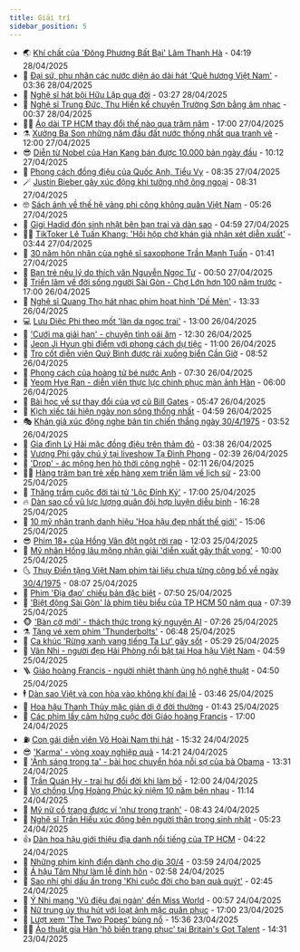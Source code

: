 ```yaml
---
title: Giải trí
sidebar_position: 5
---
```


<!-- vnexpress-giai-tri:START -->
- 🌏 [Khí chất của &#39;Đông Phương Bất Bại&#39; Lâm Thanh Hà](https://vnexpress.net/khi-chat-cua-dong-phuong-bat-bai-lam-thanh-ha-4879480.html) - 04:19 28/04/2025
- 💫 [Đại sứ, phu nhân các nước diện áo dài hát &#39;Quê hương Việt Nam&#39;](https://vnexpress.net/dai-su-phu-nhan-cac-nuoc-dien-ao-dai-hat-que-huong-viet-nam-4879437.html) - 03:36 28/04/2025
- 🌮 [Nghệ sĩ hát bội Hữu Lập qua đời](https://vnexpress.net/nghe-si-hat-boi-huu-lap-qua-doi-4879427.html) - 03:27 28/04/2025
- 🧠 [Nghệ sĩ Trung Đức, Thu Hiền kể chuyện Trường Sơn bằng âm nhạc](https://vnexpress.net/nghe-si-trung-duc-thu-hien-ke-chuyen-truong-son-bang-am-nhac-4879384.html) - 00:37 28/04/2025
- 👨‍🏫 [Áo dài TP HCM thay đổi thế nào qua trăm năm](https://vnexpress.net/ao-dai-tp-hcm-thay-doi-the-nao-qua-tram-nam-4876661.html) - 17:00 27/04/2025
- ⚗️ [Xưởng Ba Son những năm đầu đất nước thống nhất qua tranh vẽ](https://vnexpress.net/xuong-ba-son-nhung-nam-dau-dat-nuoc-thong-nhat-qua-tranh-ve-4877206.html) - 12:00 27/04/2025
- 😎 [Diễn từ Nobel của Han Kang bán được 10.000 bản ngày đầu](https://vnexpress.net/dien-tu-nobel-cua-han-kang-ban-duoc-10-000-ban-ngay-dau-4879237.html) - 10:12 27/04/2025
- 🫣 [Phong cách đồng điệu của Quốc Anh, Tiểu Vy](https://vnexpress.net/phong-cach-dong-dieu-cua-quoc-anh-tieu-vy-4879250.html) - 08:35 27/04/2025
- 🪄 [Justin Bieber gây xúc động khi tưởng nhớ ông ngoại](https://vnexpress.net/justin-bieber-gay-xuc-dong-khi-tuong-nho-ong-ngoai-4879203.html) - 08:31 27/04/2025
- 🤓 [Sách ảnh về thế hệ vàng phi công không quân Việt Nam](https://vnexpress.net/sach-anh-ve-the-he-vang-phi-cong-khong-quan-viet-nam-4879209.html) - 05:26 27/04/2025
- 🫶 [Gigi Hadid đón sinh nhật bên bạn trai và dàn sao](https://vnexpress.net/gigi-hadid-don-sinh-nhat-ben-ban-trai-va-dan-sao-4879182.html) - 04:59 27/04/2025
- 🧑‍🏫 [TikToker Lê Tuấn Khang: &#39;Hồi hộp chờ khán giả nhận xét diễn xuất&#39;](https://vnexpress.net/tiktoker-le-tuan-khang-hoi-hop-cho-khan-gia-nhan-xet-dien-xuat-4879175.html) - 03:44 27/04/2025
- 🦄 [30 năm hôn nhân của nghệ sĩ saxophone Trần Mạnh Tuấn](https://vnexpress.net/30-nam-hon-nhan-cua-nghe-si-saxophone-tran-manh-tuan-4878413.html) - 01:41 27/04/2025
- 💫 [Bạn trẻ nêu lý do thích văn Nguyễn Ngọc Tư](https://vnexpress.net/ban-tre-neu-ly-do-thich-van-nguyen-ngoc-tu-4879060.html) - 00:50 27/04/2025
- 🎊 [Triển lãm về đời sống người Sài Gòn - Chợ Lớn hơn 100 năm trước](https://vnexpress.net/trien-lam-ve-doi-song-nguoi-sai-gon-cho-lon-hon-100-nam-truoc-4879067.html) - 17:00 26/04/2025
- 👹 [Nghệ sĩ Quang Thọ hát nhạc phim hoạt hình &#39;Dế Mèn&#39;](https://vnexpress.net/nghe-si-quang-tho-hat-nhac-phim-hoat-hinh-de-men-4878934.html) - 13:33 26/04/2025
- 💻 [Lưu Diệc Phi theo mốt &#39;làn da ngọc trai&#39;](https://vnexpress.net/luu-diec-phi-theo-mot-lan-da-ngoc-trai-4878958.html) - 13:00 26/04/2025
- 🤡 [&#39;Cưới ma giải hạn&#39; - chuyện tình oái ăm](https://vnexpress.net/giai-tri/phim/thu-vien-phim/the-red-envelope-799) - 12:30 26/04/2025
- 🥰 [Jeon Ji Hyun ghi điểm với phong cách dự tiệc](https://vnexpress.net/jeon-ji-hyun-ghi-diem-voi-phong-cach-du-tiec-4875809.html) - 11:00 26/04/2025
- 🚀 [Tro cốt diễn viên Quý Bình được rải xuống biển Cần Giờ](https://vnexpress.net/tro-cot-dien-vien-quy-binh-duoc-rai-xuong-bien-can-gio-4878606.html) - 08:52 26/04/2025
- 📝 [Phong cách của hoàng tử bé nước Anh](https://vnexpress.net/phong-cach-cua-hoang-tu-be-nuoc-anh-4878450.html) - 07:30 26/04/2025
- 🐲 [Yeom Hye Ran - diễn viên thực lực chinh phục màn ảnh Hàn](https://vnexpress.net/yeom-hye-ran-dien-vien-thuc-luc-chinh-phuc-man-anh-han-4878507.html) - 06:00 26/04/2025
- 🎃 [Bài học về sự thay đổi của vợ cũ Bill Gates](https://vnexpress.net/bai-hoc-ve-su-thay-doi-cua-vo-cu-bill-gates-4875635.html) - 05:47 26/04/2025
- 🤠 [Kịch xiếc tái hiện ngày non sông thống nhất](https://vnexpress.net/kich-xiec-tai-hien-ngay-non-song-thong-nhat-4878890.html) - 04:59 26/04/2025
- 🎭 [Khán giả xúc động nghe bản tin chiến thắng ngày 30/4/1975](https://vnexpress.net/khan-gia-xuc-dong-nghe-ban-tin-chien-thang-ngay-30-4-1975-4878897.html) - 03:52 26/04/2025
- 🧰 [Gia đình Lý Hải mặc đồng điệu trên thảm đỏ](https://vnexpress.net/gia-dinh-ly-hai-mac-dong-dieu-tren-tham-do-4878912.html) - 03:38 26/04/2025
- 🦍 [Vương Phi gây chú ý tại liveshow Tạ Đình Phong](https://vnexpress.net/vuong-phi-gay-chu-y-tai-liveshow-ta-dinh-phong-4878877.html) - 02:39 26/04/2025
- 🌝 [&#39;Drop&#39; - ác mộng hẹn hò thời công nghệ](https://vnexpress.net/giai-tri/phim/thu-vien-phim/drop-800) - 02:11 26/04/2025
- 🧑‍💻 [Hàng trăm bạn trẻ xếp hàng xem triển lãm về lịch sử](https://vnexpress.net/hang-tram-ban-tre-xep-hang-xem-trien-lam-ve-lich-su-4878618.html) - 23:00 25/04/2025
- 🥸 [Thăng trầm cuộc đời tài tử &#39;Lộc Đỉnh Ký&#39;](https://vnexpress.net/thang-tram-cuoc-doi-tai-tu-loc-dinh-ky-4878448.html) - 17:00 25/04/2025
- 🔥 [Dàn sao cổ vũ lực lượng quân đội hợp luyện diễu binh](https://vnexpress.net/dan-sao-co-vu-luc-luong-quan-doi-hop-luyen-dieu-binh-4878809.html) - 16:28 25/04/2025
- 🐎 [10 mỹ nhân tranh danh hiệu &#39;Hoa hậu đẹp nhất thế giới&#39;](https://vnexpress.net/10-my-nhan-tranh-danh-hieu-hoa-hau-dep-nhat-the-gioi-4878720.html) - 15:06 25/04/2025
- 😎 [Phim 18+ của Hồng Vân đột ngột rời rạp](https://vnexpress.net/phim-18-cua-hong-van-dot-ngot-roi-rap-4878771.html) - 12:03 25/04/2025
- 🦄 [Mỹ nhân Hồng lâu mộng nhận giải &#39;diễn xuất gây thất vọng&#39;](https://vnexpress.net/my-nhan-hong-lau-mong-nhan-giai-dien-xuat-gay-that-vong-4878663.html) - 10:00 25/04/2025
- 🌜 [Thụy Điển tặng Việt Nam phim tài liệu chưa từng công bố về ngày 30/4/1975](https://vnexpress.net/thuy-dien-tang-viet-nam-phim-tai-lieu-chua-tung-cong-bo-ve-ngay-30-4-1975-4878615.html) - 08:07 25/04/2025
- 🚦 [Phim &#39;Địa đạo&#39; chiếu bản đặc biệt](https://vnexpress.net/phim-dia-dao-chieu-ban-dac-biet-4878577.html) - 07:50 25/04/2025
- 🧐 [&#39;Biệt động Sài Gòn&#39; là phim tiêu biểu của TP HCM 50 năm qua](https://vnexpress.net/biet-dong-sai-gon-la-phim-tieu-bieu-cua-tp-hcm-50-nam-qua-4878587.html) - 07:39 25/04/2025
- 🐵 [&#39;Bàn cờ mới&#39; - thách thức trong kỷ nguyên AI](https://vnexpress.net/ban-co-moi-thach-thuc-trong-ky-nguyen-ai-4877858.html) - 07:26 25/04/2025
- ⚗️ [Tặng vé xem phim &#39;Thunderbolts&#39;](https://vnexpress.net/tang-ve-xem-phim-thunderbolts-4878438.html) - 06:48 25/04/2025
- 👺 [Ca khúc &#39;Rừng xanh vang tiếng Ta Lư&#39; gây sốt](https://vnexpress.net/ca-khuc-rung-xanh-vang-tieng-ta-lu-gay-sot-4878503.html) - 05:29 25/04/2025
- 🌊 [Vân Nhi - người đẹp Hải Phòng nổi bật tại Hoa hậu Việt Nam](https://vnexpress.net/van-nhi-nguoi-dep-hai-phong-noi-bat-tai-hoa-hau-viet-nam-4878504.html) - 04:59 25/04/2025
- 🪜 [Giáo hoàng Francis - người nhiệt thành ủng hộ nghệ thuật](https://vnexpress.net/giao-hoang-francis-nguoi-nhiet-thanh-ung-ho-nghe-thuat-4877847.html) - 04:50 25/04/2025
- 🕴 [Dàn sao Việt và con hòa vào không khí đại lễ](https://vnexpress.net/dan-sao-viet-va-con-hoa-vao-khong-khi-dai-le-4878107.html) - 03:46 25/04/2025
- 💃 [Hoa hậu Thanh Thủy mặc giản dị ở đời thường](https://vnexpress.net/hoa-hau-thanh-thuy-mac-gian-di-o-doi-thuong-4878093.html) - 01:43 25/04/2025
- 🦄 [Các phim lấy cảm hứng cuộc đời Giáo hoàng Francis](https://vnexpress.net/cac-phim-lay-cam-hung-cuoc-doi-giao-hoang-francis-4877964.html) - 17:00 24/04/2025
- ⛽️ [Con gái diễn viên Võ Hoài Nam thi hát](https://vnexpress.net/con-gai-dien-vien-vo-hoai-nam-thi-hat-4878240.html) - 15:32 24/04/2025
- 😎 [&#39;Karma&#39; - vòng xoay nghiệp quả](https://vnexpress.net/giai-tri/phim/thu-vien-phim/karma-797) - 14:21 24/04/2025
- 🌊 [&#39;Ánh sáng trong ta&#39; - bài học chuyển hóa nỗi sợ của bà Obama](https://vnexpress.net/anh-sang-trong-ta-bai-hoc-chuyen-hoa-noi-so-cua-ba-obama-4878077.html) - 13:31 24/04/2025
- 🐲 [Trần Quán Hy - trai hư đổi đời khi làm bố](https://vnexpress.net/tran-quan-hy-trai-hu-doi-doi-khi-lam-bo-4877986.html) - 12:00 24/04/2025
- 💂 [Vợ chồng Ưng Hoàng Phúc kỷ niệm 10 năm bên nhau](https://vnexpress.net/vo-chong-ung-hoang-phuc-ky-niem-10-nam-ben-nhau-4878039.html) - 11:14 24/04/2025
- 🙉 [Mỹ nữ cổ trang được ví &#39;như trong tranh&#39;](https://vnexpress.net/my-nu-co-trang-duoc-vi-nhu-trong-tranh-4878183.html) - 08:43 24/04/2025
- 💪 [Nghệ sĩ Trần Hiếu xúc động bên người thân trong sinh nhật](https://vnexpress.net/nghe-si-tran-hieu-xuc-dong-ben-nguoi-than-trong-sinh-nhat-4878056.html) - 05:23 24/04/2025
- 👍 [Dàn hoa hậu giới thiệu địa danh nổi tiếng của TP HCM](https://vnexpress.net/dan-hoa-hau-gioi-thieu-dia-danh-noi-tieng-cua-tp-hcm-4877103.html) - 04:22 24/04/2025
- 💪 [Những phim kinh điển dành cho dịp 30/4](https://vnexpress.net/nhung-phim-kinh-dien-danh-cho-dip-30-4-4873615.html) - 03:59 24/04/2025
- 💄 [Á hậu Tâm Như làm lễ đính hôn](https://vnexpress.net/a-hau-tam-nhu-lam-le-dinh-hon-4877908.html) - 02:58 24/04/2025
- 🦩 [Sao nhí ghi dấu ấn trong &#39;Khi cuộc đời cho bạn quả quýt&#39;](https://vnexpress.net/sao-nhi-ghi-dau-an-trong-khi-cuoc-doi-cho-ban-qua-quyt-4877309.html) - 02:45 24/04/2025
- 🥸 [Ý Nhi mang &#39;Vũ điệu đại ngàn&#39; đến Miss World](https://vnexpress.net/y-nhi-mang-vu-dieu-dai-ngan-den-miss-world-4877894.html) - 00:57 24/04/2025
- 🧰 [Nữ trung úy thu hút với loạt ảnh mặc quân phục](https://vnexpress.net/nu-trung-uy-thu-hut-voi-loat-anh-mac-quan-phuc-4877664.html) - 17:00 23/04/2025
- 💼 [Lượt xem &#39;The Two Popes&#39; bùng nổ](https://vnexpress.net/luot-xem-the-two-popes-bung-no-4877690.html) - 15:36 23/04/2025
- 🧑‍💻 [Ảo thuật gia Hàn &#39;hô biến trang phục&#39; tại Britain&#39;s Got Talent](https://vnexpress.net/ao-thuat-gia-han-ho-bien-trang-phuc-tai-britain-s-got-talent-4877196.html) - 14:31 23/04/2025<!-- vnexpress-giai-tri:END -->
